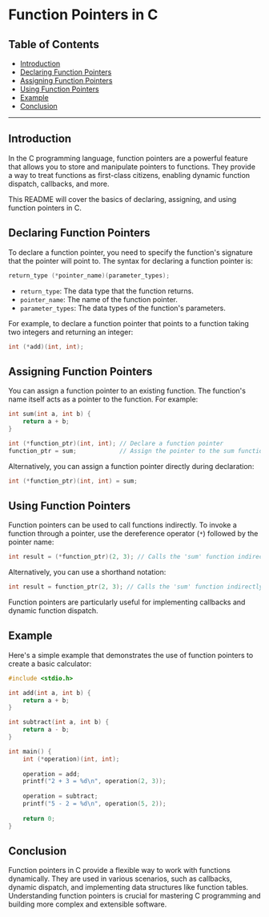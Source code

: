 # Function Pointers in C

## Table of Contents

- [Introduction](#introduction)
- [Declaring Function Pointers](#declaring-function-pointers)
- [Assigning Function Pointers](#assigning-function-pointers)
- [Using Function Pointers](#using-function-pointers)
- [Example](#example)
- [Conclusion](#conclusion)

---

## Introduction

In the C programming language, function pointers are a powerful feature that allows you to store and manipulate pointers to functions. They provide a way to treat functions as first-class citizens, enabling dynamic function dispatch, callbacks, and more.

This README will cover the basics of declaring, assigning, and using function pointers in C.

## Declaring Function Pointers

To declare a function pointer, you need to specify the function's signature that the pointer will point to. The syntax for declaring a function pointer is:

```c
return_type (*pointer_name)(parameter_types);
```

- `return_type`: The data type that the function returns.
- `pointer_name`: The name of the function pointer.
- `parameter_types`: The data types of the function's parameters.

For example, to declare a function pointer that points to a function taking two integers and returning an integer:

```c
int (*add)(int, int);
```

## Assigning Function Pointers

You can assign a function pointer to an existing function. The function's name itself acts as a pointer to the function. For example:

```c
int sum(int a, int b) {
    return a + b;
}

int (*function_ptr)(int, int); // Declare a function pointer
function_ptr = sum;            // Assign the pointer to the sum function
```

Alternatively, you can assign a function pointer directly during declaration:

```c
int (*function_ptr)(int, int) = sum;
```

## Using Function Pointers

Function pointers can be used to call functions indirectly. To invoke a function through a pointer, use the dereference operator (`*`) followed by the pointer name:

```c
int result = (*function_ptr)(2, 3); // Calls the 'sum' function indirectly
```

Alternatively, you can use a shorthand notation:

```c
int result = function_ptr(2, 3); // Calls the 'sum' function indirectly
```

Function pointers are particularly useful for implementing callbacks and dynamic function dispatch.

## Example

Here's a simple example that demonstrates the use of function pointers to create a basic calculator:

```c
#include <stdio.h>

int add(int a, int b) {
    return a + b;
}

int subtract(int a, int b) {
    return a - b;
}

int main() {
    int (*operation)(int, int);
    
    operation = add;
    printf("2 + 3 = %d\n", operation(2, 3));
    
    operation = subtract;
    printf("5 - 2 = %d\n", operation(5, 2));
    
    return 0;
}
```

## Conclusion

Function pointers in C provide a flexible way to work with functions dynamically. They are used in various scenarios, such as callbacks, dynamic dispatch, and implementing data structures like function tables. Understanding function pointers is crucial for mastering C programming and building more complex and extensible software.
